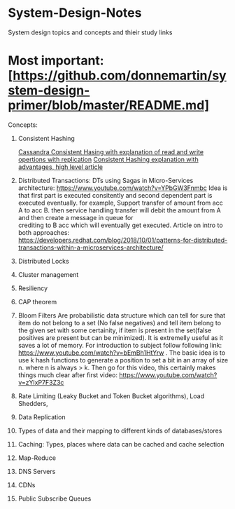 # System-Design-Notes
System design topics and concepts and thieir study links
# Most important: [https://github.com/donnemartin/system-design-primer/blob/master/README.md]
Concepts:

1. Consistent Hashing

   [Cassandra Consistent Hasing with explanation of read and write opertions with replication](https://www.datastax.com/blog/2019/02/distributed-database-things-know-consistent-hashing)
   [Consistent Hashing explanation with advantages, high level article](https://dzone.com/articles/simple-magic-consistent)

2. Distributed Transactions:
   DTs using Sagas in Micro-Services architecture: https://www.youtube.com/watch?v=YPbGW3Fnmbc
   Idea is that first part is executed consitently and second dependent part is executed eventually. for example,  Support transfer 
   of amount from acc A to acc B. then service handling transfer will debit the amount from A and then create a message in queue for     
   crediting to B acc which will eventually get executed. 
   Article on intro to both approaches: https://developers.redhat.com/blog/2018/10/01/patterns-for-distributed-transactions-within-a-microservices-architecture/

3. Distributed Locks


4. Cluster management



5. Resiliency


6. CAP theorem


7. Bloom Filters
   Are probabilistic data structure which can tell for sure that item do not belong to a set (No false negatives) and tell item belong to the given set with some certainity, if item is present in the set(false positives are present but can be minimized). It is extremelly useful as it saves a lot of memory. For introduction to subject follow following link: https://www.youtube.com/watch?v=bEmBh1HtYrw .  The basic idea is to use k hash functions to generate a position to set a bit in an array of size n. where n is always > k. Then go for this video, this certainly makes things much clear after first video: https://www.youtube.com/watch?v=zYlxP7F3Z3c


8. Rate Limiting (Leaky Bucket and Token Bucket algorithms), Load Shedders, 


9. Data Replication

10. Types of data and their mapping to different kinds of databases/stores

11. Caching: Types, places where data can be cached and cache selection

12. Map-Reduce 

13. DNS Servers

14. CDNs

15. Public Subscribe Queues
